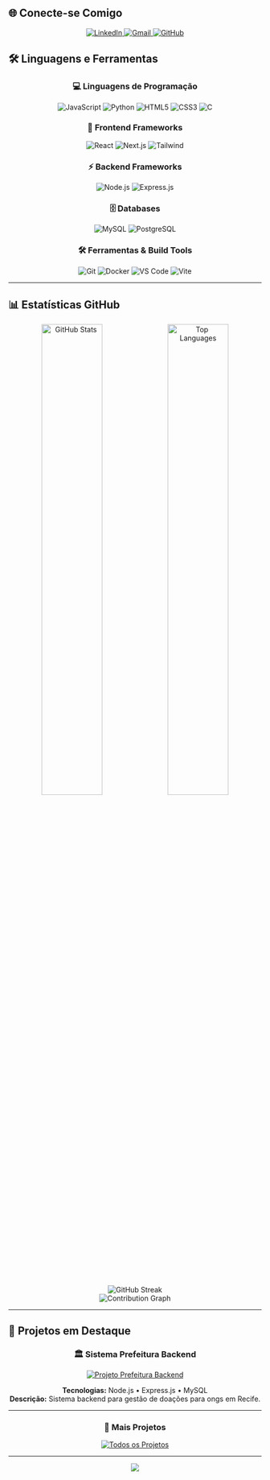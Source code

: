 ## 🌐 Conecte-se Comigo

<div align="center">
  <a href="https://www.linkedin.com/in/pedro-cavalcanti-83a51a362" target="_blank">
    <img src="https://img.shields.io/badge/LinkedIn-3F51B5?style=for-the-badge&logo=linkedin&logoColor=white" alt="LinkedIn"/>
  </a>
  <a href="mailto:pedrocavalcanti7p@gmail.com" target="_blank">
    <img src="https://img.shields.io/badge/Gmail-FFC107?style=for-the-badge&logo=gmail&logoColor=212121" alt="Gmail"/>
  </a>
  <a href="https://github.com/Pedrocavalcantip" target="_blank">
    <img src="https://img.shields.io/badge/GitHub-CDDC39?style=for-the-badge&logo=github&logoColor=212121" alt="GitHub"/>
  </a>
</div>

## 🛠️ Linguagens e Ferramentas

<div align="center">
  
### 💻 Linguagens de Programação
<p>
  <img src="https://img.shields.io/badge/JavaScript-F7DF1E?style=for-the-badge&logo=javascript&logoColor=000000" alt="JavaScript"/>
  <img src="https://img.shields.io/badge/Python-3776AB?style=for-the-badge&logo=python&logoColor=white" alt="Python"/>
  <img src="https://img.shields.io/badge/HTML5-E34F26?style=for-the-badge&logo=html5&logoColor=white" alt="HTML5"/>
  <img src="https://img.shields.io/badge/CSS3-1572B6?style=for-the-badge&logo=css3&logoColor=white" alt="CSS3"/>
  <img src="https://img.shields.io/badge/C-00599C?style=for-the-badge&logo=c&logoColor=white" alt="C"/>
</p>

### 🚀 Frontend Frameworks
<p>
  <img src="https://img.shields.io/badge/React-20232A?style=for-the-badge&logo=react&logoColor=61DAFB" alt="React"/>
  <img src="https://img.shields.io/badge/Next.js-000000?style=for-the-badge&logo=next.js&logoColor=white" alt="Next.js"/>
  <img src="https://img.shields.io/badge/Tailwind_CSS-38B2AC?style=for-the-badge&logo=tailwind-css&logoColor=white" alt="Tailwind"/>
</p>

### ⚡ Backend Frameworks
<p>
  <img src="https://img.shields.io/badge/Node.js-43853D?style=for-the-badge&logo=node.js&logoColor=white" alt="Node.js"/>
  <img src="https://img.shields.io/badge/Express.js-404D59?style=for-the-badge&logo=express&logoColor=white" alt="Express.js"/>
</p>

### 🗄️ Databases
<p>
  <img src="https://img.shields.io/badge/MySQL-4479A1?style=for-the-badge&logo=mysql&logoColor=white" alt="MySQL"/>
  <img src="https://img.shields.io/badge/PostgreSQL-316192?style=for-the-badge&logo=postgresql&logoColor=white" alt="PostgreSQL"/>
</p>

### 🛠️ Ferramentas & Build Tools
<p>
  <img src="https://img.shields.io/badge/Git-F05032?style=for-the-badge&logo=git&logoColor=white" alt="Git"/>
  <img src="https://img.shields.io/badge/Docker-2496ED?style=for-the-badge&logo=docker&logoColor=white" alt="Docker"/>
  <img src="https://img.shields.io/badge/VS_Code-007ACC?style=for-the-badge&logo=visual-studio-code&logoColor=white" alt="VS Code"/>
  <img src="https://img.shields.io/badge/Vite-646CFF?style=for-the-badge&logo=vite&logoColor=white" alt="Vite"/>
</p>

</div>

---

## 📊 Estatísticas GitHub

<div align="center">
  <img width="49%" src="https://github-readme-stats-sigma-five.vercel.app/api?username=Pedrocavalcantip&show_icons=true&theme=radical&bg_color=212121&title_color=3F51B5&text_color=ffffff&icon_color=FFC107&border_color=CDDC39&cache_seconds=86400" alt="GitHub Stats"/>
  <img width="49%" src="https://github-readme-stats-sigma-five.vercel.app/api/top-langs/?username=Pedrocavalcantip&layout=compact&theme=radical&bg_color=212121&title_color=3F51B5&text_color=ffffff&border_color=CDDC39&cache_seconds=86400" alt="Top Languages"/>
</div>

<div align="center">
  <img src="https://streak-stats.demolab.com/?user=Pedrocavalcantip&theme=radical&background=212121&stroke=3F51B5&ring=FFC107&fire=CDDC39&currStreakLabel=3F51B5&sideNums=ffffff&currStreakNum=ffffff&dates=ffffff&sideLabels=ffffff" alt="GitHub Streak"/>
</div>

<div align="center">
  <img src="https://github-readme-activity-graph.vercel.app/graph?username=Pedrocavalcantip&theme=react-dark&bg_color=212121&color=3F51B5&line=FFC107&point=CDDC39&area=true&hide_border=false&border_color=3F51B5" alt="Contribution Graph"/>
</div>

---
## 🎯 Projetos em Destaque

<div align="center">

### 🏛️ Sistema Prefeitura Backend
[![Projeto Prefeitura Backend](https://img.shields.io/badge/🏛️%20Projeto%20Prefeitura%20Backend-3F51B5?style=for-the-badge&logo=github&logoColor=white&labelColor=212121)](https://github.com/Pedrocavalcantip/projeto-prefeitura-backend)

**Tecnologias:** Node.js • Express.js • MySQL  
**Descrição:** Sistema backend para gestão de doações para ongs em Recife. 

---

### 💼 Mais Projetos
<p align="center">
  <a href="https://github.com/Pedrocavalcantip?tab=repositories" target="_blank">
    <img src="https://img.shields.io/badge/Ver%20Todos%20os%20Projetos-FFC107?style=for-the-badge&logo=github&logoColor=212121&labelColor=212121" alt="Todos os Projetos"/>
  </a>
</p>

</div>

---

<div align="center">
  <img src="https://capsule-render.vercel.app/api?type=waving&color=3F51B5&height=120&section=footer" />
</div>

